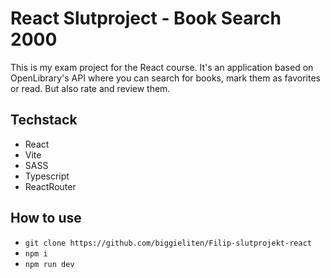# React Slutproject - Book Search 2000

This is my exam project for the React course.
It's an application based on OpenLibrary's API where you can search for books, mark them as favorites or read. But also rate and review them.

## Techstack

- React
- Vite
- SASS
- Typescript
- ReactRouter

## How to use

- `git clone https://github.com/biggieliten/Filip-slutprojekt-react`
- `npm i`
- `npm run dev`
